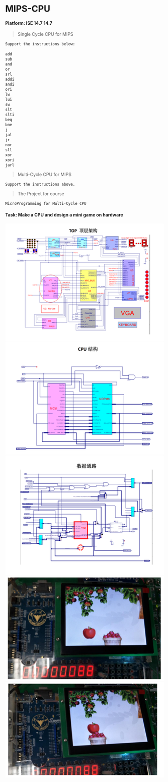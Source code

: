# MIPS-CPU 
#### Platform: ISE 14.7 14.7
> Single Cycle CPU for MIPS

    Support the instructions below:

    add
    sub
    and
    or
    srl
    addi
    andi
    ori
    lw
    lui
    sw
    slt
    slti
    beq
    bne
    j
    jal
    jr
    nor
    sll
    xor
    xori
    jarl
    
> Multi-Cycle CPU for MIPS

    Support the instructions above.

> The Project for course

    MicroProgramming for Multi-Cycle CPU
    
#### Task: Make a CPU and design a mini game on hardware
![](https://github.com/BestOreo/Pic-for-README.md/blob/master/organization/1.png)
![](https://github.com/BestOreo/Pic-for-README.md/blob/master/organization/2.png)
![](https://github.com/BestOreo/Pic-for-README.md/blob/master/organization/3.png)
![](https://github.com/BestOreo/Pic-for-README.md/blob/master/organization/4.png)
![](https://github.com/BestOreo/Pic-for-README.md/blob/master/organization/5.png)
